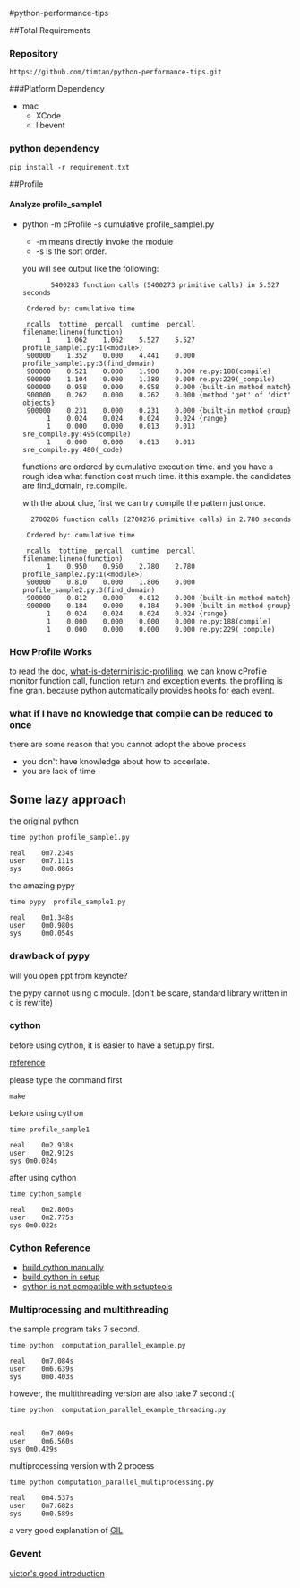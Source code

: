 #python-performance-tips

##Total Requirements
### Repository
	https://github.com/timtan/python-performance-tips.git
###Platform Dependency
* mac
  * XCode
  * libevent
    
### python dependency
 
	pip install -r requirement.txt 
	
##Profile

#### Analyze profile_sample1
* python -m cProfile -s cumulative profile_sample1.py 
  * -m means directly invoke the module
  * -s is the sort order.  
  
  you will see output like the following:
  
	         5400283 function calls (5400273 primitive calls) in 5.527 seconds
	
	   Ordered by: cumulative time
	
	   ncalls  tottime  percall  cumtime  percall filename:lineno(function)
	        1    1.062    1.062    5.527    5.527 profile_sample1.py:1(<module>)
	   900000    1.352    0.000    4.441    0.000 profile_sample1.py:3(find_domain)
	   900000    0.521    0.000    1.900    0.000 re.py:188(compile)
	   900000    1.104    0.000    1.380    0.000 re.py:229(_compile)
	   900000    0.958    0.000    0.958    0.000 {built-in method match}
	   900000    0.262    0.000    0.262    0.000 {method 'get' of 'dict' objects}
	   900000    0.231    0.000    0.231    0.000 {built-in method group}
	        1    0.024    0.024    0.024    0.024 {range}
	        1    0.000    0.000    0.013    0.013 sre_compile.py:495(compile)
	        1    0.000    0.000    0.013    0.013 sre_compile.py:480(_code)

	
	        
	        
   functions are ordered by cumulative execution time. and you have a rough idea what function cost much time. it this example. the candidates are find_domain, re.compile. 
   
   with the about clue, first we can try compile the pattern just once. 
   
	    2700286 function calls (2700276 primitive calls) in 2.780 seconds
	
	   Ordered by: cumulative time
	
	   ncalls  tottime  percall  cumtime  percall filename:lineno(function)
	        1    0.950    0.950    2.780    2.780 profile_sample2.py:1(<module>)
	   900000    0.810    0.000    1.806    0.000 profile_sample2.py:3(find_domain)
	   900000    0.812    0.000    0.812    0.000 {built-in method match}
	   900000    0.184    0.000    0.184    0.000 {built-in method group}
	        1    0.024    0.024    0.024    0.024 {range}
	        1    0.000    0.000    0.000    0.000 re.py:188(compile)
	        1    0.000    0.000    0.000    0.000 re.py:229(_compile)
   
### How Profile Works
 to read the doc, [what-is-deterministic-profiling][1], we can know cProfile monitor function call, function return and exception events. the profiling is fine gran. because python automatically provides hooks for each event. 
   
   
 [1]:http://docs.python.org/library/profile.html#what-is-deterministic-profiling
 
### what if I have no knowledge that compile can be reduced to once

there are some reason that you cannot adopt the above process

 * you don't have knowledge about how to accerlate.
 * you are lack of time
 
## Some lazy approach
  
  
the original python
  
	time python profile_sample1.py
	
	real	0m7.234s
	user	0m7.111s
	sys	    0m0.086s
		
	
the amazing pypy	

	time pypy  profile_sample1.py
	
	real	0m1.348s
	user	0m0.980s
	sys	    0m0.054s


### drawback of pypy

will you open ppt from keynote?

the pypy cannot using c module. (don't be scare, standard library written in c is rewrite)

### cython 

before using cython, it is easier to have a setup.py first.

[reference](http://docs.cython.org/src/userguide/tutorial.html)

please type the command first

	make 
 

before using cython
	
	time profile_sample1
	
	real	0m2.938s
	user	0m2.912s
	sys	0m0.024s
 
 after using cython
 
	time cython_sample 
	
	real	0m2.800s
	user	0m2.775s
	sys	0m0.022s
	
### Cython Reference
 
 
 
 * [build cython manually][cython_manually] 
 * [build cython in setup][cython_setup] 
 * [cython is not compatible with setuptools][build_issue]

 [cython_manually]: http://blog.perrygeo.net/2008/04/19/a-quick-cython-introduction/
 [cython_setup]: http://ldots.org/pyrex-guide/2-compiling.html#distutils
 [build_issue]: https://groups.google.com/forum/?fromgroups=#!topic/cython-users/q42q9rFFaIs
 
 
### Multiprocessing and multithreading

the sample program taks 7 second.

	time python  computation_parallel_example.py
		
	real	0m7.084s
	user	0m6.639s
	sys	    0m0.403s
	
however, the multithreading version are also take 7 second :(

	time python  computation_parallel_example_threading.py 
	
	
	real	0m7.009s
	user	0m6.560s
	sys	0m0.429s


multiprocessing version with 2 process
  
	time python computation_parallel_multiprocessing.py 

	real	0m4.537s
	user	0m7.682s
	sys	    0m0.589s
 
 
a very good explanation of [GIL](http://dabeaz.blogspot.tw/2011/08/inside-look-at-gil-removal-patch-of.html)
 
### Gevent

[victor's good introduction][victor_gevent]


[victor_gevent]: http://blog.ez2learn.com/2010/07/17/talk-about-coroutine-and-gevent/
